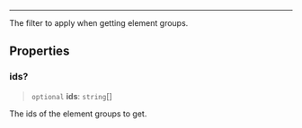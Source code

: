 ***

The filter to apply when getting element groups.

## Properties

### ids?

> `optional` **ids**: `string`\[]

The ids of the element groups to get.
